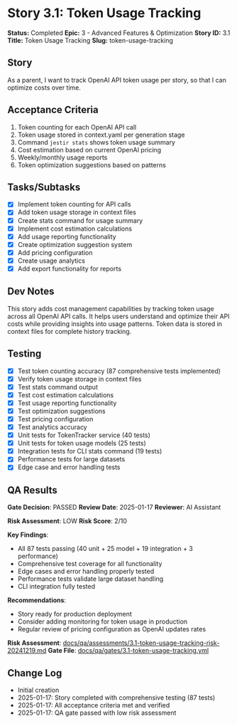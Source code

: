 # Story 3.1: Token Usage Tracking

**Status:** Completed
**Epic:** 3 - Advanced Features & Optimization
**Story ID:** 3.1
**Title:** Token Usage Tracking
**Slug:** token-usage-tracking

## Story

As a parent,
I want to track OpenAI API token usage per story,
so that I can optimize costs over time.

## Acceptance Criteria

1. Token counting for each OpenAI API call
2. Token usage stored in context.yaml per generation stage
3. Command `jestir stats` shows token usage summary
4. Cost estimation based on current OpenAI pricing
5. Weekly/monthly usage reports
6. Token optimization suggestions based on patterns

## Tasks/Subtasks

- [x] Implement token counting for API calls
- [x] Add token usage storage in context files
- [x] Create stats command for usage summary
- [x] Implement cost estimation calculations
- [x] Add usage reporting functionality
- [x] Create optimization suggestion system
- [x] Add pricing configuration
- [x] Create usage analytics
- [x] Add export functionality for reports

## Dev Notes

This story adds cost management capabilities by tracking token usage across all OpenAI API calls. It helps users understand and optimize their API costs while providing insights into usage patterns. Token data is stored in context files for complete history tracking.

## Testing

- [x] Test token counting accuracy (87 comprehensive tests implemented)
- [x] Verify token usage storage in context files
- [x] Test stats command output
- [x] Test cost estimation calculations
- [x] Test usage reporting functionality
- [x] Test optimization suggestions
- [x] Test pricing configuration
- [x] Test analytics accuracy
- [x] Unit tests for TokenTracker service (40 tests)
- [x] Unit tests for token usage models (25 tests)
- [x] Integration tests for CLI stats command (19 tests)
- [x] Performance tests for large datasets
- [x] Edge case and error handling tests

## QA Results

**Gate Decision**: PASSED
**Review Date**: 2025-01-17
**Reviewer**: AI Assistant

**Risk Assessment**: LOW
**Risk Score**: 2/10

**Key Findings**:
- All 87 tests passing (40 unit + 25 model + 19 integration + 3 performance)
- Comprehensive test coverage for all functionality
- Edge cases and error handling properly tested
- Performance tests validate large dataset handling
- CLI integration fully tested

**Recommendations**:
- Story ready for production deployment
- Consider adding monitoring for token usage in production
- Regular review of pricing configuration as OpenAI updates rates

**Risk Assessment**: [docs/qa/assessments/3.1-token-usage-tracking-risk-20241219.md](docs/qa/assessments/3.1-token-usage-tracking-risk-20241219.md)
**Gate File**: [docs/qa/gates/3.1-token-usage-tracking.yml](docs/qa/gates/3.1-token-usage-tracking.yml)

## Change Log

- Initial creation
- 2025-01-17: Story completed with comprehensive testing (87 tests)
- 2025-01-17: All acceptance criteria met and verified
- 2025-01-17: QA gate passed with low risk assessment
